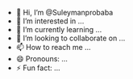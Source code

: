 - 👋 Hi, I’m @Suleymanprobaba
- 👀 I’m interested in ...
- 🌱 I’m currently learning ...
- 💞️ I’m looking to collaborate on ...
- 📫 How to reach me ...
- 😄 Pronouns: ...
- ⚡ Fun fact: ...

<!---
Suleymanprobaba/Suleymanprobaba is a ✨ special ✨ repository because its `README.md` (this file) appears on your GitHub profile.
You can click the Preview link to take a look at your changes.
--->
